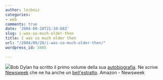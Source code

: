 ```yaml
---
author: leibniz
categories:
- web
comments: true
date: '2004-09-28T21:10:08Z'
slug: i-was-so-much-older-then
title: I was so much older then
url: "/2004/09/28/i-was-so-much-older-then/"
wordpress_id: 3405

---
```

![](http://images.amazon.com/images/P/0743228154.01.LZZZZZZZ.jpg)Bob Dylan ha scritto il primo volume della sua [autobiografia](http://www.amazon.com/exec/obidos/ASIN/0743228154/ref=nosim/edazzlenet-20/002-7849140-8713615?dev-t=DRMCNRTARZTIR). Ne scrive [Newsweek](http://msnbc.msn.com/id/6100668/site/newsweek/) che ne ha anche un [bell'estratto](http://msnbc.msn.com/id/6099172/site/newsweek/).
Amazon - Newsweek
